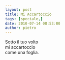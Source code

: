 ```yaml
---
layout: post
title: Mi Accartoccio
tags: [speciale,]
date: 2010-07-14 08:53:00
author: pietro
---
```

Sotto il tuo volto<br/>mi accartoccio<br/>come una foglia.<br/>
